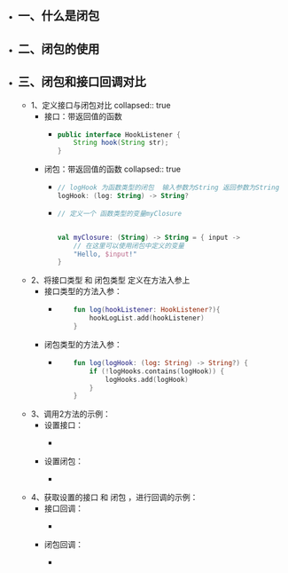 - ## 一、什么是闭包
- ## 二、闭包的使用
- ## 三、闭包和接口回调对比
	- 1、定义接口与闭包对比
	  collapsed:: true
		- 接口：带返回值的函数
			- ```java
			  public interface HookListener {
			      String hook(String str);
			  }
			  ```
		- 闭包：带返回值的函数
		  collapsed:: true
			- ```kotlin
			  // logHook 为函数类型的闭包  输入参数为String 返回参数为String
			  logHook: (log: String) -> String?
			  ```
			- ```kotlin
			  // 定义一个 函数类型的变量myClosure  
			  
			  
			  val myClosure: (String) -> String = { input ->
			      // 在这里可以使用闭包中定义的变量
			      "Hello, $input!"
			  }
			  ```
	- 2、将接口类型  和 闭包类型 定义在方法入参上
		- 接口类型的方法入参：
			- ```kotlin
			      fun log(hookListener: HookListener?){
			          hookLogList.add(hookListener)
			      }
			  ```
		- 闭包类型的方法入参：
			- ```kotlin
			      fun log(logHook: (log: String) -> String?) {
			          if (!logHooks.contains(logHook)) {
			              logHooks.add(logHook)
			          }
			      }
			  ```
	- 3、调用2方法的示例：
		- 设置接口：
			- ```kotlin
			  ```
		- 设置闭包：
			- ```kotlin
			  ```
	- 4、获取设置的接口 和 闭包 ，进行回调的示例：
		- 接口回调：
			- ```kotlin
			  ```
		- 闭包回调：
			- ```kotlin
			  ```
